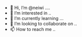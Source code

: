 - 👋 Hi, I’m @neiwi ....
- 👀 I’m interested in ..
- 🌱 I’m currently learning ...
- 💞️ I’m looking to collaborate on ..
- 📫 How to reach me ..

<!---
neiwi/neiwi is a ✨ special ✨ repository because its `README.md` (this file) appears on your GitHub profile.
You can click the Preview link to take a look at your changes.
--->
